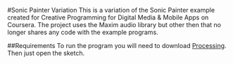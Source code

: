 #Sonic Painter Variation
This is a variation of the Sonic Painter example created for Creative Programming for Digital Media & Mobile Apps on Coursera. The project uses the Maxim audio library but other then that no longer shares any code with the example programs.

##Requirements
To run the program you will need to download [Processing](http://www.processing.org).  Then just open the sketch.